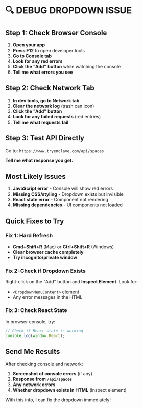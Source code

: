 # 🔍 DEBUG DROPDOWN ISSUE

## Step 1: Check Browser Console

1. **Open your app**
2. **Press F12** to open developer tools
3. **Go to Console tab**
4. **Look for any red errors**
5. **Click the "Add" button** while watching the console
6. **Tell me what errors you see**

## Step 2: Check Network Tab

1. **In dev tools, go to Network tab**
2. **Clear the network log** (trash can icon)
3. **Click the "Add" button**
4. **Look for any failed requests** (red entries)
5. **Tell me what requests fail**

## Step 3: Test API Directly

Go to: `https://www.tryenclave.com/api/spaces`

**Tell me what response you get.**

## Most Likely Issues

1. **JavaScript error** - Console will show red errors
2. **Missing CSS/styling** - Dropdown exists but invisible
3. **React state error** - Component not rendering
4. **Missing dependencies** - UI components not loaded

## Quick Fixes to Try

### Fix 1: Hard Refresh
- **Cmd+Shift+R** (Mac) or **Ctrl+Shift+R** (Windows)
- **Clear browser cache completely**
- **Try incognito/private window**

### Fix 2: Check if Dropdown Exists
Right-click on the "Add" button and **Inspect Element**. Look for:
- `<DropdownMenuContent>` element
- Any error messages in the HTML

### Fix 3: Check React State
In browser console, try:
```javascript
// Check if React state is working
console.log(window.React);
```

## Send Me Results

After checking console and network:
1. **Screenshot of console errors** (if any)
2. **Response from `/api/spaces`**
3. **Any network errors**
4. **Whether dropdown exists in HTML** (inspect element)

With this info, I can fix the dropdown immediately!
